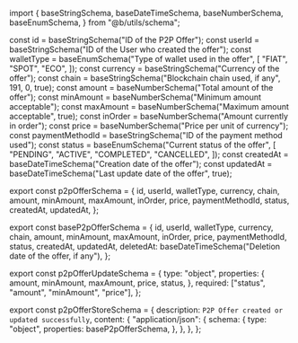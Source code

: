 import {
  baseStringSchema,
  baseDateTimeSchema,
  baseNumberSchema,
  baseEnumSchema,
} from "@b/utils/schema";

const id = baseStringSchema("ID of the P2P Offer");
const userId = baseStringSchema("ID of the User who created the offer");
const walletType = baseEnumSchema("Type of wallet used in the offer", [
  "FIAT",
  "SPOT",
  "ECO",
]);
const currency = baseStringSchema("Currency of the offer");
const chain = baseStringSchema("Blockchain chain used, if any", 191, 0, true);
const amount = baseNumberSchema("Total amount of the offer");
const minAmount = baseNumberSchema("Minimum amount acceptable");
const maxAmount = baseNumberSchema("Maximum amount acceptable", true);
const inOrder = baseNumberSchema("Amount currently in order");
const price = baseNumberSchema("Price per unit of currency");
const paymentMethodId = baseStringSchema("ID of the payment method used");
const status = baseEnumSchema("Current status of the offer", [
  "PENDING",
  "ACTIVE",
  "COMPLETED",
  "CANCELLED",
]);
const createdAt = baseDateTimeSchema("Creation date of the offer");
const updatedAt = baseDateTimeSchema("Last update date of the offer", true);

export const p2pOfferSchema = {
  id,
  userId,
  walletType,
  currency,
  chain,
  amount,
  minAmount,
  maxAmount,
  inOrder,
  price,
  paymentMethodId,
  status,
  createdAt,
  updatedAt,
};

export const baseP2pOfferSchema = {
  id,
  userId,
  walletType,
  currency,
  chain,
  amount,
  minAmount,
  maxAmount,
  inOrder,
  price,
  paymentMethodId,
  status,
  createdAt,
  updatedAt,
  deletedAt: baseDateTimeSchema("Deletion date of the offer, if any"),
};

export const p2pOfferUpdateSchema = {
  type: "object",
  properties: {
    amount,
    minAmount,
    maxAmount,
    price,
    status,
  },
  required: ["status", "amount", "minAmount", "price"],
};

export const p2pOfferStoreSchema = {
  description: `P2P Offer created or updated successfully`,
  content: {
    "application/json": {
      schema: {
        type: "object",
        properties: baseP2pOfferSchema,
      },
    },
  },
};
